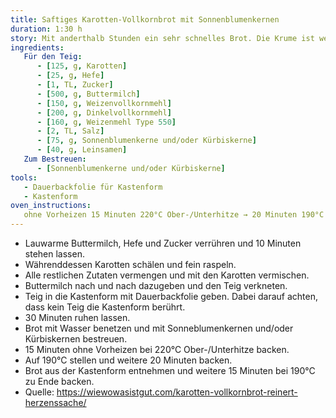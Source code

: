 ```yaml
---
title: Saftiges Karotten-Vollkornbrot mit Sonnenblumenkernen
duration: 1:30 h
story: Mit anderthalb Stunden ein sehr schnelles Brot. Die Krume ist weich und saftig, die Kerne geben einen gewissen Biss. Es passt sowohl zu herzhaften als auch süßen Belägen. Ergibt ein Kastenbrot.
ingredients:
   Für den Teig:
      - [125, g, Karotten]
      - [25, g, Hefe]
      - [1, TL, Zucker]
      - [500, g, Buttermilch]
      - [150, g, Weizenvollkornmehl]
      - [200, g, Dinkelvollkornmehl]
      - [160, g, Weizenmehl Type 550]
      - [2, TL, Salz]
      - [75, g, Sonnenblumenkerne und/oder Kürbiskerne]
      - [40, g, Leinsamen]
   Zum Bestreuen:
      - [Sonnenblumenkerne und/oder Kürbiskerne]
tools:
   - Dauerbackfolie für Kastenform
   - Kastenform
oven_instructions:
   ohne Vorheizen 15 Minuten 220°C Ober-/Unterhitze → 20 Minuten 190°C → 15 Minuten ohne Kastenform 190°C
---
```


* Lauwarme Buttermilch, Hefe und Zucker verrühren und 10 Minuten stehen lassen.
* Währenddessen Karotten schälen und fein raspeln.
* Alle restlichen Zutaten vermengen und mit den Karotten vermischen.
* Buttermilch nach und nach dazugeben und den Teig verkneten.
* Teig in die Kastenform mit Dauerbackfolie geben. Dabei darauf achten, dass kein Teig die Kastenform berührt.
* 30 Minuten ruhen lassen.
* Brot mit Wasser benetzen und mit Sonneblumenkernen und/oder Kürbiskernen bestreuen.
* 15 Minuten ohne Vorheizen bei 220°C Ober-/Unterhitze backen.
* Auf 190°C stellen und weitere 20 Minuten backen.
* Brot aus der Kastenform entnehmen und weitere 15 Minuten bei 190°C zu Ende backen.
* Quelle: https://wiewowasistgut.com/karotten-vollkornbrot-reinert-herzenssache/
